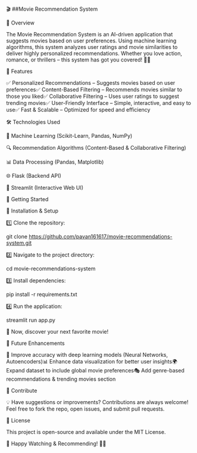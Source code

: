🎬 ##Movie Recommendation System

📌 Overview

The Movie Recommendation System is an AI-driven application that suggests movies based on user preferences. Using machine learning algorithms, this system analyzes user ratings and movie similarities to deliver highly personalized recommendations. Whether you love action, romance, or thrillers – this system has got you covered! 🍿✨

🎯 Features

✅ Personalized Recommendations – Suggests movies based on user preferences✅ Content-Based Filtering – Recommends movies similar to those you liked✅ Collaborative Filtering – Uses user ratings to suggest trending movies✅ User-Friendly Interface – Simple, interactive, and easy to use✅ Fast & Scalable – Optimized for speed and efficiency

🛠️ Technologies Used

🤖 Machine Learning (Scikit-Learn, Pandas, NumPy)

🔍 Recommendation Algorithms (Content-Based & Collaborative Filtering)

📊 Data Processing (Pandas, Matplotlib)

🌐 Flask (Backend API)

🎨 Streamlit (Interactive Web UI)

🚀 Getting Started

🔧 Installation & Setup

1️⃣ Clone the repository:

git clone https://github.com/pavan161617/movie-recommendations-system.git

2️⃣ Navigate to the project directory:

cd movie-recommendations-system

3️⃣ Install dependencies:

pip install -r requirements.txt

4️⃣ Run the application:

streamlit run app.py

🎉 Now, discover your next favorite movie!

🔮 Future Enhancements

🚀 Improve accuracy with deep learning models (Neural Networks, Autoencoders)📊 Enhance data visualization for better user insights🌍 Expand dataset to include global movie preferences🎭 Add genre-based recommendations & trending movies section

🤝 Contribute

💡 Have suggestions or improvements? Contributions are always welcome! Feel free to fork the repo, open issues, and submit pull requests.

📜 License

This project is open-source and available under the MIT License.

🎥 Happy Watching & Recommending! 🍿🚀
